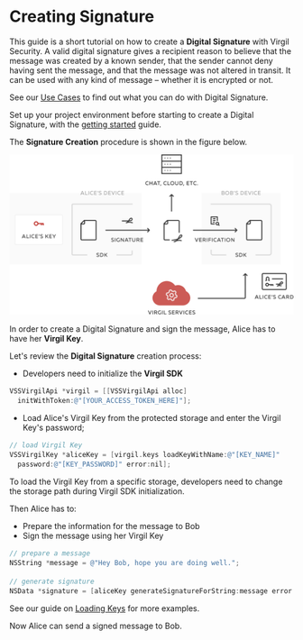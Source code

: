 # Creating Signature

This guide is a short tutorial on how to create a **Digital Signature** with Virgil Security. A valid digital signature gives a recipient reason to believe that the message was created by a known sender, that the sender cannot deny having sent the message, and that the message was not altered in transit. It can be used with any kind of message – whether it is encrypted or not.

See our [Use Cases](https://github.com/VirgilSecurity/virgil-sdk-x/tree/docs-review/docs/objectivec) to find out what you can do with Digital Signature.

Set up your project environment before starting to create a Digital Signature, with the [getting started](/docs/objectivec/guides/configuration/client.md) guide.

The **Signature Creation** procedure is shown in the figure below.

![Virgil Signature Intro](/docs/objectivec/img/Signature_introduction.png "Create Signature")

In order to create a Digital Signature and sign the message, Alice has to have her **Virgil Key**.


Let's review the **Digital Signature** creation process:

- Developers need to initialize the **Virgil SDK**

```objectivec
VSSVirgilApi *virgil = [[VSSVirgilApi alloc]
  initWithToken:@"[YOUR_ACCESS_TOKEN_HERE]"];
```

- Load Alice's Virgil Key from the protected storage and enter the Virgil Key's password;

```objectivec
// load Virgil Key
VSSVirgilKey *aliceKey = [virgil.keys loadKeyWithName:@"[KEY_NAME]"
  password:@"[KEY_PASSWORD]" error:nil];
```

To load the Virgil Key from a specific storage, developers need to change the storage path during Virgil SDK initialization.

Then Alice has to:
- Prepare the information for the message to Bob
- Sign the message using her Virgil Key

```objectivec
// prepare a message
NSString *message = @"Hey Bob, hope you are doing well.";

// generate signature
NSData *signature = [aliceKey generateSignatureForString:message error:nil];
```

See our guide on [Loading Keys](/docs/objectivec/guides/virgil-key/loading-key.md) for more examples.

Now Alice can send a signed message to Bob.
